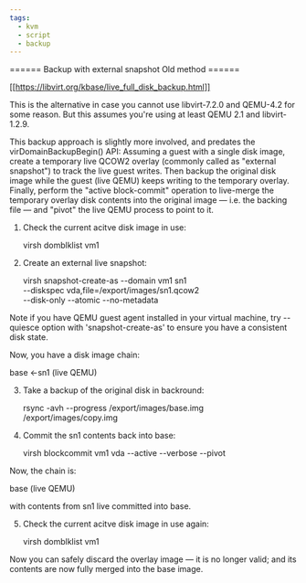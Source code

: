 ```yaml
---
tags:
  - kvm
  - script
  - backup
---
```



====== Backup with external snapshot Old method ======

[[https://libvirt.org/kbase/live_full_disk_backup.html]]

This is the alternative in case you cannot use libvirt-7.2.0 and QEMU-4.2 for some reason. But this assumes you're using at least QEMU 2.1 and libvirt-1.2.9.

This backup approach is slightly more involved, and predates the virDomainBackupBegin() API: Assuming a guest with a single disk image, create a temporary live QCOW2 overlay (commonly called as "external snapshot") to track the live guest writes. Then backup the original disk image while the guest (live QEMU) keeps writing to the temporary overlay. Finally, perform the "active block-commit" operation to live-merge the temporary overlay disk contents into the original image — i.e. the backing file — and "pivot" the live QEMU process to point to it.


1. Check the current acitve disk image in use:

   virsh domblklist vm1


2. Create an external live snapshot:

   virsh snapshot-create-as --domain vm1 sn1 \
   --diskspec vda,file=/export/images/sn1.qcow2 \
   --disk-only --atomic --no-metadata

Note if you have QEMU guest agent installed in your virtual machine, try --quiesce option with
'snapshot-create-as' to ensure you have a consistent disk state.

Now, you have a disk image chain:

  base <-sn1 (live QEMU)


3. Take a backup of the original disk in backround:

   rsync -avh --progress /export/images/base.img \
   /export/images/copy.img


4. Commit the sn1 contents back into base:

   virsh blockcommit vm1 vda --active --verbose --pivot

Now, the chain is:

   base (live QEMU)

with contents from sn1 live committed into base.


5. Check the current acitve disk image in use again:

   virsh domblklist vm1
   
Now you can safely discard the overlay image — it is no longer valid; and its contents are now fully merged into the base image.